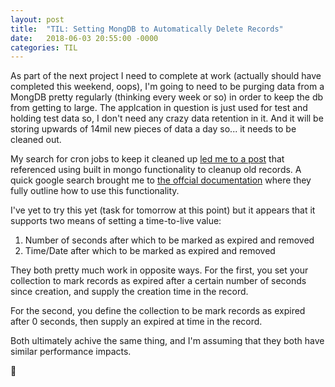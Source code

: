 ```yaml
---
layout: post
title:  "TIL: Setting MongDB to Automatically Delete Records"
date:   2018-06-03 20:55:00 -0000
categories: TIL
---
```

As part of the next project I need to complete at work (actually should have completed this weekend, oops), I'm going to need to be purging data from a MongDB pretty regularly (thinking every week or so) in order to keep the db from getting to large. The applcation in question is just used for test and holding test data so, I don't need any crazy data retention in it. And it will be storing upwards of 14mil new pieces of data a day so... it needs to be cleaned out.

My search for cron jobs to keep it cleaned up [led me to a post](https://forums.meteor.com/t/solved-remove-old-documents-periodically-good-way-of-doing-it/6853/4) that referenced using built in mongo functionality to cleanup old records. A quick google search brought me to [the offcial documentation](https://docs.mongodb.com/manual/tutorial/expire-data/) where they fully outline how to use this functionality.

I've yet to try this yet (task for tomorrow at this point) but it appears that it supports two means of setting a time-to-live value:
1. Number of seconds after which to be marked as expired and removed
2. Time/Date after which to be marked as expired and removed

They both pretty much work in opposite ways. For the first, you set your collection to mark records as expired after a certain number of seconds since creation, and supply the creation time in the record.

For the second, you define the collection to be mark records as expired after 0 seconds, then supply an expired at time in the record.

Both ultimately achive the same thing, and I'm assuming that they both have similar performance impacts.

💚